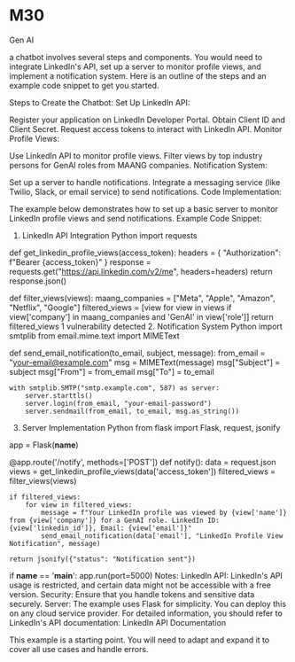 # M30
Gen AI

a chatbot involves several steps and components. You would need to integrate LinkedIn's API, set up a server to monitor profile views, and implement a notification system. Here is an outline of the steps and an example code snippet to get you started.

Steps to Create the Chatbot:
Set Up LinkedIn API:

Register your application on LinkedIn Developer Portal.
Obtain Client ID and Client Secret.
Request access tokens to interact with LinkedIn API.
Monitor Profile Views:

Use LinkedIn API to monitor profile views.
Filter views by top industry persons for GenAI roles from MAANG companies.
Notification System:

Set up a server to handle notifications.
Integrate a messaging service (like Twilio, Slack, or email service) to send notifications.
Code Implementation:

The example below demonstrates how to set up a basic server to monitor LinkedIn profile views and send notifications.
Example Code Snippet:
1. LinkedIn API Integration
Python
import requests

def get_linkedin_profile_views(access_token):
    headers = {
        "Authorization": f"Bearer {access_token}"
    }
    response = requests.get("https://api.linkedin.com/v2/me", headers=headers)
    return response.json()

def filter_views(views):
    maang_companies = ["Meta", "Apple", "Amazon", "Netflix", "Google"]
    filtered_views = [view for view in views if view['company'] in maang_companies and 'GenAI' in view['role']]
    return filtered_views
 1 vulnerability detected
2. Notification System
Python
import smtplib
from email.mime.text import MIMEText

def send_email_notification(to_email, subject, message):
    from_email = "your-email@example.com"
    msg = MIMEText(message)
    msg["Subject"] = subject
    msg["From"] = from_email
    msg["To"] = to_email

    with smtplib.SMTP("smtp.example.com", 587) as server:
        server.starttls()
        server.login(from_email, "your-email-password")
        server.sendmail(from_email, to_email, msg.as_string())
3. Server Implementation
Python
from flask import Flask, request, jsonify

app = Flask(__name__)

@app.route('/notify', methods=['POST'])
def notify():
    data = request.json
    views = get_linkedin_profile_views(data['access_token'])
    filtered_views = filter_views(views)
    
    if filtered_views:
        for view in filtered_views:
            message = f"Your LinkedIn profile was viewed by {view['name']} from {view['company']} for a GenAI role. LinkedIn ID: {view['linkedin_id']}, Email: {view['email']}"
            send_email_notification(data['email'], "LinkedIn Profile View Notification", message)
    
    return jsonify({"status": "Notification sent"})

if __name__ == '__main__':
    app.run(port=5000)
Notes:
LinkedIn API: LinkedIn's API usage is restricted, and certain data might not be accessible with a free version.
Security: Ensure that you handle tokens and sensitive data securely.
Server: The example uses Flask for simplicity. You can deploy this on any cloud service provider.
For detailed information, you should refer to LinkedIn's API documentation: LinkedIn API Documentation

This example is a starting point. You will need to adapt and expand it to cover all use cases and handle errors.
